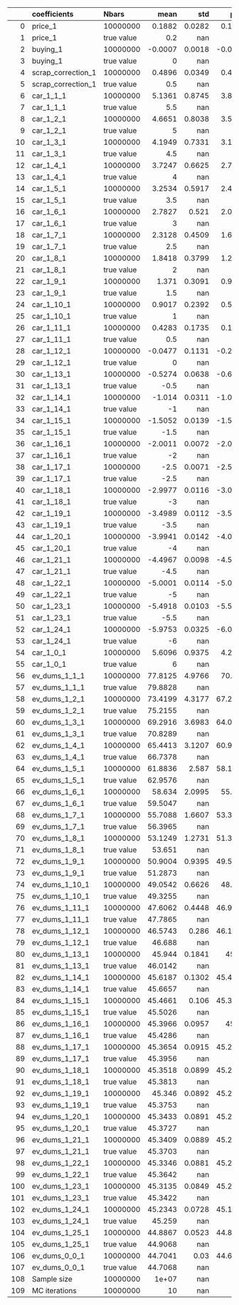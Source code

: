 |     | coefficients       | Nbars      |    mean |      std |     p2.5 |    p97.5 |
|----:|:-------------------|:-----------|--------:|---------:|---------:|---------:|
|   0 | price_1            | 10000000   |  0.1882 |   0.0282 |   0.1478 |   0.2334 |
|   1 | price_1            | true value |  0.2    | nan      | nan      | nan      |
|   2 | buying_1           | 10000000   | -0.0007 |   0.0018 |  -0.0031 |   0.0023 |
|   3 | buying_1           | true value |  0      | nan      | nan      | nan      |
|   4 | scrap_correction_1 | 10000000   |  0.4896 |   0.0349 |   0.4437 |   0.5531 |
|   5 | scrap_correction_1 | true value |  0.5    | nan      | nan      | nan      |
|   6 | car_1_1_1          | 10000000   |  5.1361 |   0.8745 |   3.8853 |   6.5356 |
|   7 | car_1_1_1          | true value |  5.5    | nan      | nan      | nan      |
|   8 | car_1_2_1          | 10000000   |  4.6651 |   0.8038 |   3.5162 |   5.9522 |
|   9 | car_1_2_1          | true value |  5      | nan      | nan      | nan      |
|  10 | car_1_3_1          | 10000000   |  4.1949 |   0.7331 |   3.1477 |   5.3685 |
|  11 | car_1_3_1          | true value |  4.5    | nan      | nan      | nan      |
|  12 | car_1_4_1          | 10000000   |  3.7247 |   0.6625 |   2.7777 |   4.7854 |
|  13 | car_1_4_1          | true value |  4      | nan      | nan      | nan      |
|  14 | car_1_5_1          | 10000000   |  3.2534 |   0.5917 |   2.4069 |   4.1994 |
|  15 | car_1_5_1          | true value |  3.5    | nan      | nan      | nan      |
|  16 | car_1_6_1          | 10000000   |  2.7827 |   0.521  |   2.0369 |   3.6156 |
|  17 | car_1_6_1          | true value |  3      | nan      | nan      | nan      |
|  18 | car_1_7_1          | 10000000   |  2.3128 |   0.4509 |   1.6681 |   3.0335 |
|  19 | car_1_7_1          | true value |  2.5    | nan      | nan      | nan      |
|  20 | car_1_8_1          | 10000000   |  1.8418 |   0.3799 |   1.2983 |   2.4497 |
|  21 | car_1_8_1          | true value |  2      | nan      | nan      | nan      |
|  22 | car_1_9_1          | 10000000   |  1.371  |   0.3091 |   0.9294 |   1.8651 |
|  23 | car_1_9_1          | true value |  1.5    | nan      | nan      | nan      |
|  24 | car_1_10_1         | 10000000   |  0.9017 |   0.2392 |   0.5598 |   1.2853 |
|  25 | car_1_10_1         | true value |  1      | nan      | nan      | nan      |
|  26 | car_1_11_1         | 10000000   |  0.4283 |   0.1735 |   0.1805 |   0.7048 |
|  27 | car_1_11_1         | true value |  0.5    | nan      | nan      | nan      |
|  28 | car_1_12_1         | 10000000   | -0.0477 |   0.1131 |  -0.2087 |   0.1305 |
|  29 | car_1_12_1         | true value |  0      | nan      | nan      | nan      |
|  30 | car_1_13_1         | 10000000   | -0.5274 |   0.0638 |  -0.6188 |  -0.4287 |
|  31 | car_1_13_1         | true value | -0.5    | nan      | nan      | nan      |
|  32 | car_1_14_1         | 10000000   | -1.014  |   0.0311 |  -1.0591 |  -0.9692 |
|  33 | car_1_14_1         | true value | -1      | nan      | nan      | nan      |
|  34 | car_1_15_1         | 10000000   | -1.5052 |   0.0139 |  -1.5231 |  -1.4825 |
|  35 | car_1_15_1         | true value | -1.5    | nan      | nan      | nan      |
|  36 | car_1_16_1         | 10000000   | -2.0011 |   0.0072 |  -2.0097 |  -1.9877 |
|  37 | car_1_16_1         | true value | -2      | nan      | nan      | nan      |
|  38 | car_1_17_1         | 10000000   | -2.5    |   0.0071 |  -2.5088 |  -2.489  |
|  39 | car_1_17_1         | true value | -2.5    | nan      | nan      | nan      |
|  40 | car_1_18_1         | 10000000   | -2.9977 |   0.0116 |  -3.0207 |  -2.9853 |
|  41 | car_1_18_1         | true value | -3      | nan      | nan      | nan      |
|  42 | car_1_19_1         | 10000000   | -3.4989 |   0.0112 |  -3.5202 |  -3.4896 |
|  43 | car_1_19_1         | true value | -3.5    | nan      | nan      | nan      |
|  44 | car_1_20_1         | 10000000   | -3.9941 |   0.0142 |  -4.0204 |  -3.975  |
|  45 | car_1_20_1         | true value | -4      | nan      | nan      | nan      |
|  46 | car_1_21_1         | 10000000   | -4.4967 |   0.0098 |  -4.5101 |  -4.4797 |
|  47 | car_1_21_1         | true value | -4.5    | nan      | nan      | nan      |
|  48 | car_1_22_1         | 10000000   | -5.0001 |   0.0114 |  -5.0159 |  -4.985  |
|  49 | car_1_22_1         | true value | -5      | nan      | nan      | nan      |
|  50 | car_1_23_1         | 10000000   | -5.4918 |   0.0103 |  -5.5041 |  -5.4746 |
|  51 | car_1_23_1         | true value | -5.5    | nan      | nan      | nan      |
|  52 | car_1_24_1         | 10000000   | -5.9753 |   0.0325 |  -6.0252 |  -5.9378 |
|  53 | car_1_24_1         | true value | -6      | nan      | nan      | nan      |
|  54 | car_1_0_1          | 10000000   |  5.6096 |   0.9375 |   4.2677 |   7.1083 |
|  55 | car_1_0_1          | true value |  6      | nan      | nan      | nan      |
|  56 | ev_dums_1_1_1      | 10000000   | 77.8125 |   4.9766 |  70.694  |  85.7677 |
|  57 | ev_dums_1_1_1      | true value | 79.8828 | nan      | nan      | nan      |
|  58 | ev_dums_1_2_1      | 10000000   | 73.4199 |   4.3177 |  67.2451 |  80.3217 |
|  59 | ev_dums_1_2_1      | true value | 75.2155 | nan      | nan      | nan      |
|  60 | ev_dums_1_3_1      | 10000000   | 69.2916 |   3.6983 |  64.0035 |  75.2031 |
|  61 | ev_dums_1_3_1      | true value | 70.8289 | nan      | nan      | nan      |
|  62 | ev_dums_1_4_1      | 10000000   | 65.4413 |   3.1207 |  60.9802 |  70.4293 |
|  63 | ev_dums_1_4_1      | true value | 66.7378 | nan      | nan      | nan      |
|  64 | ev_dums_1_5_1      | 10000000   | 61.8836 |   2.587  |  58.1866 |  66.0183 |
|  65 | ev_dums_1_5_1      | true value | 62.9576 | nan      | nan      | nan      |
|  66 | ev_dums_1_6_1      | 10000000   | 58.634  |   2.0995 |  55.635  |  61.9893 |
|  67 | ev_dums_1_6_1      | true value | 59.5047 | nan      | nan      | nan      |
|  68 | ev_dums_1_7_1      | 10000000   | 55.7088 |   1.6607 |  53.3382 |  58.3625 |
|  69 | ev_dums_1_7_1      | true value | 56.3965 | nan      | nan      | nan      |
|  70 | ev_dums_1_8_1      | 10000000   | 53.1249 |   1.2731 |  51.3093 |  55.1589 |
|  71 | ev_dums_1_8_1      | true value | 53.651  | nan      | nan      | nan      |
|  72 | ev_dums_1_9_1      | 10000000   | 50.9004 |   0.9395 |  49.5626 |  52.4008 |
|  73 | ev_dums_1_9_1      | true value | 51.2873 | nan      | nan      | nan      |
|  74 | ev_dums_1_10_1     | 10000000   | 49.0542 |   0.6626 |  48.113  |  50.1118 |
|  75 | ev_dums_1_10_1     | true value | 49.3255 | nan      | nan      | nan      |
|  76 | ev_dums_1_11_1     | 10000000   | 47.6062 |   0.4448 |  46.9772 |  48.3154 |
|  77 | ev_dums_1_11_1     | true value | 47.7865 | nan      | nan      | nan      |
|  78 | ev_dums_1_12_1     | 10000000   | 46.5743 |   0.286  |  46.1733 |  47.0304 |
|  79 | ev_dums_1_12_1     | true value | 46.688  | nan      | nan      | nan      |
|  80 | ev_dums_1_13_1     | 10000000   | 45.944  |   0.1841 |  45.69   |  46.2409 |
|  81 | ev_dums_1_13_1     | true value | 46.0142 | nan      | nan      | nan      |
|  82 | ev_dums_1_14_1     | 10000000   | 45.6187 |   0.1302 |  45.4427 |  45.8333 |
|  83 | ev_dums_1_14_1     | true value | 45.6657 | nan      | nan      | nan      |
|  84 | ev_dums_1_15_1     | 10000000   | 45.4661 |   0.106  |  45.3249 |  45.6436 |
|  85 | ev_dums_1_15_1     | true value | 45.5026 | nan      | nan      | nan      |
|  86 | ev_dums_1_16_1     | 10000000   | 45.3966 |   0.0957 |  45.27   |  45.5581 |
|  87 | ev_dums_1_16_1     | true value | 45.4286 | nan      | nan      | nan      |
|  88 | ev_dums_1_17_1     | 10000000   | 45.3654 |   0.0915 |  45.2449 |  45.5205 |
|  89 | ev_dums_1_17_1     | true value | 45.3956 | nan      | nan      | nan      |
|  90 | ev_dums_1_18_1     | 10000000   | 45.3518 |   0.0899 |  45.2337 |  45.5043 |
|  91 | ev_dums_1_18_1     | true value | 45.3813 | nan      | nan      | nan      |
|  92 | ev_dums_1_19_1     | 10000000   | 45.346  |   0.0892 |  45.2287 |  45.4975 |
|  93 | ev_dums_1_19_1     | true value | 45.3753 | nan      | nan      | nan      |
|  94 | ev_dums_1_20_1     | 10000000   | 45.3433 |   0.0891 |  45.2263 |  45.4947 |
|  95 | ev_dums_1_20_1     | true value | 45.3727 | nan      | nan      | nan      |
|  96 | ev_dums_1_21_1     | 10000000   | 45.3409 |   0.0889 |  45.2242 |  45.4918 |
|  97 | ev_dums_1_21_1     | true value | 45.3703 | nan      | nan      | nan      |
|  98 | ev_dums_1_22_1     | 10000000   | 45.3346 |   0.0881 |  45.2191 |  45.4846 |
|  99 | ev_dums_1_22_1     | true value | 45.3642 | nan      | nan      | nan      |
| 100 | ev_dums_1_23_1     | 10000000   | 45.3135 |   0.0849 |  45.2028 |  45.4583 |
| 101 | ev_dums_1_23_1     | true value | 45.3422 | nan      | nan      | nan      |
| 102 | ev_dums_1_24_1     | 10000000   | 45.2343 |   0.0728 |  45.1412 |  45.3601 |
| 103 | ev_dums_1_24_1     | true value | 45.259  | nan      | nan      | nan      |
| 104 | ev_dums_1_25_1     | 10000000   | 44.8867 |   0.0523 |  44.8232 |  44.9748 |
| 105 | ev_dums_1_25_1     | true value | 44.9068 | nan      | nan      | nan      |
| 106 | ev_dums_0_0_1      | 10000000   | 44.7041 |   0.03   |  44.6695 |  44.7557 |
| 107 | ev_dums_0_0_1      | true value | 44.7068 | nan      | nan      | nan      |
| 108 | Sample size        | 10000000   |  1e+07  | nan      | nan      | nan      |
| 109 | MC iterations      | 10000000   | 10      | nan      | nan      | nan      |
